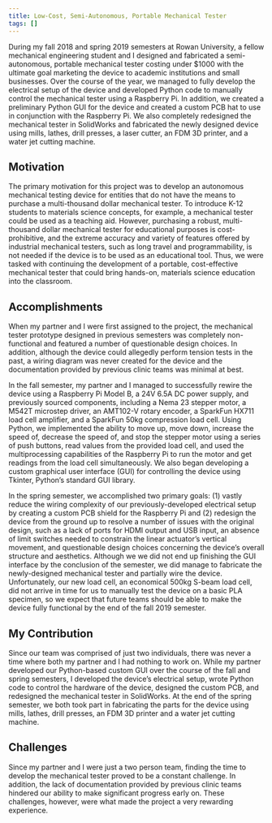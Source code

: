 ```yaml
---
title: Low-Cost, Semi-Autonomous, Portable Mechanical Tester
tags: []
---
```


During my fall 2018 and spring 2019 semesters at Rowan University, a fellow mechanical engineering student and I designed and fabricated a semi-autonomous, portable mechanical tester costing under $1000 with the ultimate goal marketing the device to academic institutions and small businesses. Over the course of the year, we managed to fully develop the electrical setup of the device and developed Python code to manually control the mechanical tester using a Raspberry Pi. In addition, we created a preliminary Python GUI for the device and created a custom PCB hat to use in conjunction with the Raspberry Pi. We also completely redesigned the mechanical tester in SolidWorks and fabricated the newly designed device using mills, lathes, drill presses, a laser cutter, an FDM 3D printer, and a water jet cutting machine.

## Motivation
The primary motivation for this project was to develop an autonomous mechanical testing device for entities that do not have the means to purchase a multi-thousand dollar mechanical tester. To introduce K-12 students to materials science concepts, for example, a mechanical tester could be used as a teaching aid. However, purchasing a robust, multi-thousand dollar mechanical tester for educational purposes is cost-prohibitive, and the extreme accuracy and variety of features offered by industrial mechanical testers, such as long travel and programmability, is not needed if the device is to be used as an educational tool. Thus, we were tasked with continuing the development of a portable, cost-effective mechanical tester that could bring hands-on, materials science education into the classroom.

## Accomplishments
When my partner and I were first assigned to the project, the mechanical tester prototype designed in previous semesters was completely non-functional and featured a number of questionable design choices. In addition, although the device could allegedly perform tension tests in the past, a wiring diagram was never created for the device and the documentation provided by previous clinic teams was minimal at best.

In the fall semester, my partner and I managed to successfully rewire the device using a Raspberry Pi Model B, a 24V 6.5A DC power supply, and previously sourced components, including a Nema 23 stepper motor, a M542T microstep driver, an AMT102-V rotary encoder, a SparkFun HX711 load cell amplifier, and a SparkFun 50kg compression load cell. Using Python, we implemented the ability to move up, move down, increase the speed of, decrease the speed of, and stop the stepper motor using a series of push buttons, read values from the provided load cell, and used the multiprocessing capabilities of the Raspberry Pi to run the motor and get readings from the load cell simultaneously. We also began developing a custom graphical user interface (GUI) for controlling the device using Tkinter, Python’s standard GUI library.

In the spring semester, we accomplished two primary goals: (1) vastly reduce the wiring complexity of our previously-developed electrical setup by creating a custom PCB shield for the Raspberry Pi and (2) redesign the device from the ground up to resolve a number of issues with the original design, such as a lack of ports for HDMI output and USB input, an absence of limit switches needed to constrain the linear actuator’s vertical movement, and questionable design choices concerning the device’s overall structure and aesthetics. Although we we did not end up finishing the GUI interface by the conclusion of the semester, we did manage to fabricate the newly-designed mechanical tester and partially wire the device. Unfortunately, our new load cell, an economical 500kg S-beam load cell, did not arrive in time for us to manually test the device on a basic PLA specimen, so we expect that future teams should be able to make the device fully functional by the end of the fall 2019 semester.

## My Contribution
Since our team was comprised of just two individuals, there was never a time where both my partner and I had nothing to work on. While my partner developed our Python-based custom GUI over the course of the fall and spring semesters, I developed the device’s electrical setup, wrote Python code to control the hardware of the device, designed the custom PCB, and redesigned the mechanical tester in SolidWorks. At the end of the spring semester, we both took part in fabricating the parts for the device using mills, lathes, drill presses, an FDM 3D printer and a water jet cutting machine.

## Challenges
Since my partner and I were just a two person team, finding the time to develop the mechanical tester proved to be a constant challenge. In addition, the lack of documentation provided by previous clinic teams hindered our ability to make significant progress early on. These challenges, however, were what made the project a very rewarding experience.